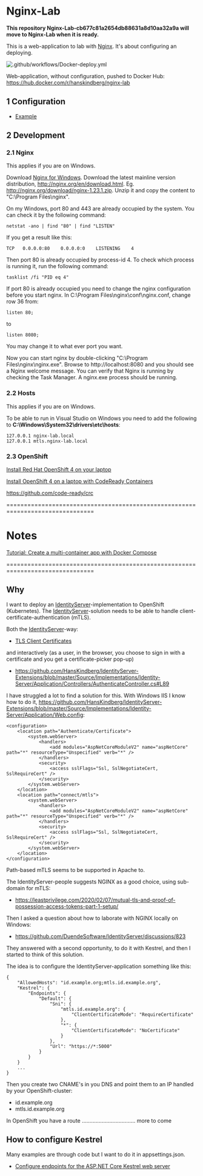 # Nginx-Lab


**This repository Nginx-Lab-cb677c81a2654db88631a8d10aa32a9a will move to Nginx-Lab when it is ready.**
























This is a web-application to lab with [Nginx](https://www.nginx.com). It's about configuring an deploying.

![.github/workflows/Docker-deploy.yml](https://github.com/HansKindberg-Lab/Nginx-Lab/actions/workflows/Docker-deploy.yml/badge.svg)

Web-application, without configuration, pushed to Docker Hub: https://hub.docker.com/r/hanskindberg/nginx-lab

## 1 Configuration

- [Example](/Source/Application/appsettings.Development.json)

## 2 Development

### 2.1 Nginx

This applies if you are on Windows.

Download [Nginx for Windows](http://nginx.org/en/docs/windows.html). Download the latest mainline version distribution, http://nginx.org/en/download.html. Eg. http://nginx.org/download/nginx-1.23.1.zip. Unzip it and copy the content to "C:\Program Files\nginx".

On my Windows, port 80 and 443 are already occupied by the system. You can check it by the following command:

	netstat -ano | find "80" | find "LISTEN"

If you get a result like this:

	TCP   0.0.0.0:80    0.0.0.0:0    LISTENING    4

Then port 80 is already occupied by process-id 4. To check which process is running it, run the following command:

	tasklist /fi "PID eq 4"

If port 80 is already occupied you need to change the nginx configuration before you start nginx. In C:\Program Files\nginx\conf\nginx.conf, change row 36 from:

	listen 80;

to

	listen 8080;

You may change it to what ever port you want.

Now you can start nginx by double-clicking "C:\Program Files\nginx\nginx.exe". Browse to http://localhost:8080 and you should see a Nginx welcome message. You can verify that Nginx is running by checking the Task Manager. A nginx.exe process should be running.

### 2.2 Hosts

This applies if you are on Windows.

To be able to run in Visual Studio on Windows you need to add the following to **C:\Windows\System32\drivers\etc\hosts**:

	127.0.0.1 nginx-lab.local
	127.0.0.1 mtls.nginx-lab.local







### 2.3 OpenShift

[Install Red Hat OpenShift 4 on your laptop](https://developer.ibm.com/blogs/install-openshift-4-on-your-laptop/)


[Install OpenShift 4 on a laptop with CodeReady Containers](https://cloud.redhat.com/openshift/install/crc/installer-provisioned)


https://github.com/code-ready/crc





===============================================================================

# Notes

[Tutorial: Create a multi-container app with Docker Compose](https://docs.microsoft.com/en-us/visualstudio/containers/tutorial-multicontainer)

===============================================================================







## Why

I want to deploy an [IdentityServer](https://github.com/DuendeSoftware/IdentityServer)-implementation to OpenShift (Kubernetes). The [IdentityServer](https://github.com/DuendeSoftware/IdentityServer)-solution needs to be able to handle client-certificate-authentication (mTLS).

Both the [IdentityServer](https://github.com/DuendeSoftware/IdentityServer)-way:

- [TLS Client Certificates](https://docs.duendesoftware.com/identityserver/v5/tokens/authentication/mtls/)

and interactively (as a user, in the browser, you choose to sign in with a certificate and you get a certificate-picker pop-up)

- https://github.com/HansKindberg/IdentityServer-Extensions/blob/master/Source/Implementations/Identity-Server/Application/Controllers/AuthenticateController.cs#L89

I have struggled a lot to find a solution for this. With Windows IIS I know how to do it, https://github.com/HansKindberg/IdentityServer-Extensions/blob/master/Source/Implementations/Identity-Server/Application/Web.config:

	<configuration>
		<location path="Authenticate/Certificate">
			<system.webServer>
				<handlers>
					<add modules="AspNetCoreModuleV2" name="aspNetCore" path="*" resourceType="Unspecified" verb="*" />
				</handlers>
				<security>
					<access sslFlags="Ssl, SslNegotiateCert, SslRequireCert" />
				</security>
			</system.webServer>
		</location>
		<location path="connect/mtls">
			<system.webServer>
				<handlers>
					<add modules="AspNetCoreModuleV2" name="aspNetCore" path="*" resourceType="Unspecified" verb="*" />
				</handlers>
				<security>
					<access sslFlags="Ssl, SslNegotiateCert, SslRequireCert" />
				</security>
			</system.webServer>
		</location>
	</configuration>

Path-based mTLS seems to be supported in Apache to.

The IdentityServer-people suggests NGINX as a good choice, using sub-domain for mTLS:

- https://leastprivilege.com/2020/02/07/mutual-tls-and-proof-of-possession-access-tokens-part-1-setup/

Then I asked a question about how to laborate with NGINX locally on Windows:

- https://github.com/DuendeSoftware/IdentityServer/discussions/823

They answered with a second opportunity, to do it with Kestrel, and then I started to think of this solution.

The idea is to configure the IdentityServer-application something like this:

	{
		"AllowedHosts": "id.example.org;mtls.id.example.org",
		"Kestrel": {
			"Endpoints": {
				"Default": {
					"Sni": {
						"mtls.id.example.org": {
							"ClientCertificateMode": "RequireCertificate"
						},
						"*": {
							"ClientCertificateMode": "NoCertificate"
						} 
					},
					"Url": "https://*:5000"
				}
			}
		}
		...
	}

Then you create two CNAME's in you DNS and point them to an IP handled by your OpenShift-cluster:

- id.example.org
- mtls.id.example.org

In OpenShift you have a route ................................... more to come

## How to configure Kestrel

Many examples are through code but I want to do it in appsettings.json.

- [Configure endpoints for the ASP.NET Core Kestrel web server](https://docs.microsoft.com/en-us/aspnet/core/fundamentals/servers/kestrel/endpoints)